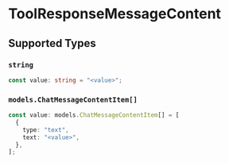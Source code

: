 # ToolResponseMessageContent


## Supported Types

### `string`

```typescript
const value: string = "<value>";
```

### `models.ChatMessageContentItem[]`

```typescript
const value: models.ChatMessageContentItem[] = [
  {
    type: "text",
    text: "<value>",
  },
];
```

